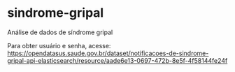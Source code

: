 # sindrome-gripal
Análise de dados de síndrome gripal

Para obter usuário e senha, acesse: https://opendatasus.saude.gov.br/dataset/notificacoes-de-sindrome-gripal-api-elasticsearch/resource/aade6e13-0697-472b-8e5f-4f58144fe24f
